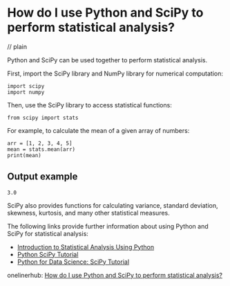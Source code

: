 # How do I use Python and SciPy to perform statistical analysis?
// plain

Python and SciPy can be used together to perform statistical analysis.

First, import the SciPy library and NumPy library for numerical computation:
```
import scipy
import numpy
```

Then, use the SciPy library to access statistical functions:
```
from scipy import stats
```

For example, to calculate the mean of a given array of numbers:
```
arr = [1, 2, 3, 4, 5]
mean = stats.mean(arr)
print(mean)
```
## Output example

```
3.0
```

SciPy also provides functions for calculating variance, standard deviation, skewness, kurtosis, and many other statistical measures.

The following links provide further information about using Python and SciPy for statistical analysis:
- [Introduction to Statistical Analysis Using Python](https://www.datacamp.com/community/tutorials/statistical-analysis-python)
- [Python SciPy Tutorial](https://www.tutorialspoint.com/scipy/index.htm)
- [Python for Data Science: SciPy Tutorial](https://www.datacamp.com/community/tutorials/scipy-tutorial-python)

onelinerhub: [How do I use Python and SciPy to perform statistical analysis?](https://onelinerhub.com/python-scipy/how-do-i-use-python-and-scipy-to-perform-statistical-analysis)